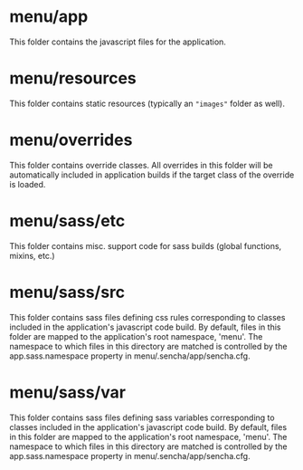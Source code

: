 # menu/app

This folder contains the javascript files for the application.

# menu/resources

This folder contains static resources (typically an `"images"` folder as well).

# menu/overrides

This folder contains override classes. All overrides in this folder will be 
automatically included in application builds if the target class of the override
is loaded.

# menu/sass/etc

This folder contains misc. support code for sass builds (global functions, 
mixins, etc.)

# menu/sass/src

This folder contains sass files defining css rules corresponding to classes
included in the application's javascript code build.  By default, files in this 
folder are mapped to the application's root namespace, 'menu'. The
namespace to which files in this directory are matched is controlled by the
app.sass.namespace property in menu/.sencha/app/sencha.cfg. 

# menu/sass/var

This folder contains sass files defining sass variables corresponding to classes
included in the application's javascript code build.  By default, files in this 
folder are mapped to the application's root namespace, 'menu'. The
namespace to which files in this directory are matched is controlled by the
app.sass.namespace property in menu/.sencha/app/sencha.cfg. 
